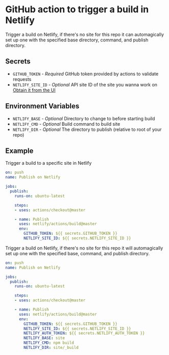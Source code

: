 # GitHub action to trigger a build in Netlify

Trigger a build on Netlify, if there's no site for this repo it can automagically set up one with the specified base directory, command, and publish directory.

## Secrets
- `GITHUB_TOKEN` - *Required* GitHub token provided by actions to validate requests
- `NETLIFY_SITE_ID` - *Optional* API site ID of the site you wanna work on
  [Obtain it from the UI](https://www.netlify.com/docs/cli/#link-with-an-environment-variable)

## Environment Variables
- `NETLIFY_BASE` - *Optional* Directory to change to before starting build
- `NETLIFY_CMD` - *Optional* Build command to build site
- `NETLIFY_DIR` - *Optional* The directory to publish (relative to root of your repo)

## Example

Trigger a build to a specific site in Netlify

```yml
on: push
name: Publish on Netlify

jobs:
  publish:
    runs-on: ubuntu-latest

    steps:
    - uses: actions/checkout@master

    - name: Publish
      uses: netlify/actions/build@master
      env:
        GITHUB_TOKEN: ${{ secrets.GITHUB_TOKEN }}
        NETLIFY_SITE_ID: ${{ secrets.NETLIFY_SITE_ID }}
```

Trigger a build on Netlify, if there's no site for this repo it will automagically set up one with the specified base, command, and publish directory.

```yml
on: push
name: Publish on Netlify

jobs:
  publish:
    runs-on: ubuntu-latest

    steps:
    - uses: actions/checkout@master

    - name: Publish
      uses: netlify/actions/build@master
      env:
        GITHUB_TOKEN: ${{ secrets.GITHUB_TOKEN }}
        NETLIFY_SITE_ID: ${{ secrets.NETLIFY_SITE_ID }}
        NETLIFY_AUTH_TOKEN: ${{ secrets.NETLIFY_AUTH_TOKEN }}
        NETLIFY_BASE: site
        NETLIFY_CMD: npm build
        NETLIFY_DIR: site/_build
```